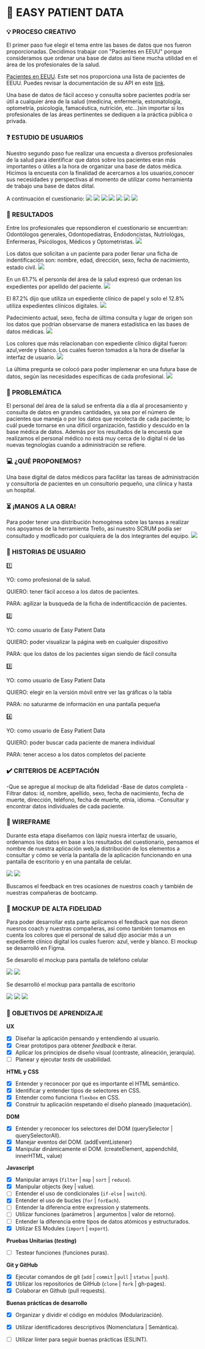 # :syringe: EASY PATIENT DATA

### :bulb: PROCESO CREATIVO

 El primer paso fue elegir el tema entre las bases de datos que nos fueron proporcionadas. Decidimos trabajar con "Pacientes en EEUU" porque consideramos que ordenar una base de datos así tiene mucha utilidad en el área de los profesionales de la salud.

[Pacientes en EEUU](src/data/patient/patient.json).
 Este set nos proporciona una lista de pacientes de EEUU. Puedes revisar la documentación de su API en este [link](https://r2.smarthealthit.org/Patient).
 
Una base de datos de fácil acceso y consulta sobre pacientes podría ser útil a cualquier área de la salud (medicina, enfermería, estomatología, optometría, psicología, famacéutica, nutrición, etc...)sin importar si los profesionales de las áreas pertinentes se dediquen a la práctica pública o privada. 
  
 

### :question: ESTUDIO DE USUARIOS
 
Nuestro segundo paso fue realizar una encuesta a diversos profesionales de la salud para identificar que datos sobre los pacientes eran más importantes o útiles a la hora de organizar una base de datos médica. Hicimos la encuesta con la finalidad de acercarnos a los usuarios,conocer sus necesidades y perspectivas al momento de utilizar como herramienta de trabajo una base de datos diital.

A continuación el cuestionario:
<img src="src/img/encuesta1.png"> 
<img src="src/img/encuesta1.png"> 
<img src="src/img/encuesta2.png"> 
<img src="src/img/encuesta3.png"> 
<img src="src/img/encuesta4.png"> 
<img src="src/img/encuesta5.png"> 
<img src="src/img/encuesta6.png"> 


### :pencil: RESULTADOS

Entre los profesionales que repsondieron el cuestionario se encuentran: Odontólogos generales, Odontopediatras, Endodoncistas, Nutriológas, Enfermeras, Psicólogos, Médicos y Optometristas.
<img src="src/respuestas1.png"> 

Los datos que solicitan a un paciente para poder llenar una ficha de indentificación son: nombre, edad, dirección, sexo, fecha de nacimiento, estado civil. 
<img src="src/img/respuestas2.png"> 

En un 61.7% el personla del área de la salud expresó que ordenan los expedientes por apellido del paciente. 
<img src="src/img/respuestas3.png"> 

El 87.2% dijo que utiliza un expediente clínico de papel y solo el 12.8% utiliza expedientes clínicos digitales.
<img src="src/img/respuestas4.png">

Padecimiento actual, sexo, fecha de última consulta y lugar de origen son los datos que podrían observarse de manera estadística en las bases de datos médicas.
<img src="src/img/respuestas5.png">

Los colores que más relacionaban con expediente clínico digital fueron: azul,verde y blanco. Los cuales fueron tomados a la hora de diseñar la interfaz de usuario. 
<img src="src/img/respuestas6.png"> 

La última pregunta se colocó para poder implemenar en una futura base de datos, según las necesidades específicas de cada profesional.
<img src="src/img/respuestas7.png"> 

### :rotating_light: PROBLEMÁTICA

El personal del área de la salud se enfrenta día a día al procesamiento y consulta de datos en grandes cantidades, ya sea por el número de pacientes que maneja o por los datos que recolecta de cada paciente; lo cuál puede tornarse en una difícil organización, fastidio y descuido en la base médica de datos. Además por los resultados de la encuesta que realizamos el personal médico no está muy cerca de lo digital ni de las nuevas tegnologías cuando a administración se refiere. 

### :computer: ¿QUÉ PROPONEMOS?

Una base digital de datos médicos para facilitar las tareas de administración y consultoría de pacientes en un consultorio pequeño, una clínica y hasta un hospital.  

### :hourglass_flowing_sand: ¡MANOS A LA OBRA! 
Para poder tener una distribución homogénea sobre las tareas a realizar nos apoyamos de la herramienta Trello, así nuestro SCRUM podía ser consultado y modficado por cualquiera de la dos integrantes del equipo.
<img src="src/img/trello.png"> 

### :bust_in_silhouette: HISTORIAS DE USUARIO 

:one: 

YO: como profesional de la salud.

QUIERO: tener fácil acceso a los datos de pacientes.

PARA: agilizar la busqueda de la ficha de indentificacción de pacientes. 

:two:

YO: como usuario de Easy Patient Data

QUIERO: poder visualizar la página web en cualquier dispositivo

PARA: que los datos de los pacientes sigan siendo de fácil consulta

:three:

YO: como usuario de Easy Patient Data

QUIERO: elegir en la versión móvil entre ver las gráficas o la tabla

PARA: no saturarme de información en una pantalla pequeña

:four: 

YO: como usuario de Easy Patient Data

QUIERO: poder buscar cada paciente de manera individual

PARA: tener acceso a los datos completos del paciente 

### :heavy_check_mark: CRITERIOS DE ACEPTACIÓN 
-Que se apregue al mockup de alta fidelidad
-Base de datos completa
-Filtrar datos: id, nombre, apellido, sexo, fecha de nacimiento, fecha de muerte, dirección, teléfono, fecha de muerte, etnía, idioma. 
-Consultar y encontrar datos individuales de cada paciente. 

### :vhs: WIREFRAME
Durante esta etapa diseñamos con lápiz nuesra interfaz de usuario, ordenamos los datos en base a los resultados del cuestionario, pensamos el nombre de nuestra aplicación web,la distribución de los elementos a consultar y cómo se vería la pantalla de la aplicación funcionando en una pantalla de escritorio y en una pantalla de celular. 

<img src="src/img/wireframe1.jpg"> 

<img src="src/img/wireframe2.jpg"> 

Buscamos el feedback en tres ocasiones de nuestros coach y también de nuestras compañeras de bootcamp. 

### :iphone: MOCKUP DE ALTA FIDELIDAD 
Para poder desarrollar esta parte aplicamos el feedback que nos dieron nuesros coach y nuestras compañeras, así como también tomamos en cuenta los colores que el personal de salud dijo asociar más a un expediente clínico digital los cuales fueron: azul, verde y blanco. El mockup se desarrolló en Figma.

Se desarolló el mockup para pantalla de teléfono celular 

<img src="src/img/prototipoCelular.png">

<img src="src/img/prototipoCelular2.png">

Se desarrolló el mockup para pantalla de escritorio 

<img src="src/img/prototipoEscritorio.png">

<img src="src/img/prototipoEscritorio2.png">

<img src="src/img/prototipoEscritorio3.png">



### :pushpin: OBJETIVOS DE APRENDIZAJE

 **UX**
- [x] Diseñar la aplicación pensando y entendiendo al usuario.
- [x] Crear prototipos para obtener _feedback_ e iterar.
- [x] Aplicar los principios de diseño visual (contraste, alineación, jerarquía).
- [ ] Planear y ejecutar _tests_ de usabilidad.

**HTML y CSS**
- [x] Entender y reconocer por qué es importante el HTML semántico.
- [x] Identificar y entender tipos de selectores en CSS.
- [x] Entender como funciona `flexbox` en CSS.
- [x] Construir tu aplicación respetando el diseño planeado (maquetación).

**DOM**
- [X] Entender y reconocer los selectores del DOM (querySelector | querySelectorAll).
- [X] Manejar eventos del DOM. (addEventListener)
- [X] Manipular dinámicamente el DOM. (createElement, appendchild, innerHTML, value)

**Javascript**
- [X] Manipular arrays (`filter` | `map` | `sort` | `reduce`).
- [X] Manipular objects (key | value).
- [ ] Entender el uso de condicionales (`if-else` | `switch`).
- [X] Entender el uso de bucles (`for` | `forEach`).
- [ ] Entender la diferencia entre expression y statements.
- [ ] Utilizar funciones (parámetros | argumentos | valor de retorno).
- [ ] Entender la diferencia entre tipos de datos atómicos y estructurados.
- [X] Utilizar ES Modules (`import` | `export`).

**Pruebas Unitarias (_testing_)**
- [ ] Testear funciones (funciones puras).

 **Git y GitHub**
- [x] Ejecutar comandos de git (`add` | `commit` | `pull` | `status` | `push`).
- [x] Utilizar los repositorios de GitHub (`clone` | `fork` | gh-pages).
- [x] Colaborar en Github (pull requests).

**Buenas prácticas de desarrollo**
- [x] Organizar y dividir el código en módulos (Modularización).
- [x] Utilizar identificadores descriptivos (Nomenclatura | Semántica).
- [ ] Utilizar linter para seguir buenas prácticas (ESLINT).









